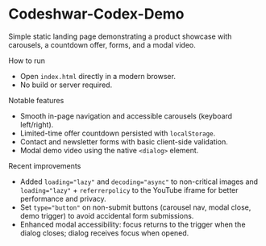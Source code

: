 # Codeshwar-Codex-Demo

Simple static landing page demonstrating a product showcase with carousels, a countdown offer, forms, and a modal video.

How to run
- Open `index.html` directly in a modern browser.
- No build or server required.

Notable features
- Smooth in-page navigation and accessible carousels (keyboard left/right).
- Limited-time offer countdown persisted with `localStorage`.
- Contact and newsletter forms with basic client-side validation.
- Modal demo video using the native `<dialog>` element.

Recent improvements
- Added `loading="lazy"` and `decoding="async"` to non-critical images and `loading="lazy"` + `referrerpolicy` to the YouTube iframe for better performance and privacy.
- Set `type="button"` on non-submit buttons (carousel nav, modal close, demo trigger) to avoid accidental form submissions.
- Enhanced modal accessibility: focus returns to the trigger when the dialog closes; dialog receives focus when opened.
